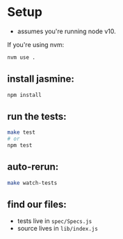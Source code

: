 # Setup


* assumes you're running node v10.

If you're using nvm:

```sh
nvm use .
```

## install jasmine:

```sh
npm install
```


## run the tests:

```sh
make test
# or
npm test
```

## auto-rerun:

```sh
make watch-tests
```

## find our files:

* tests live in `spec/Specs.js`
* source lives in `lib/index.js`
